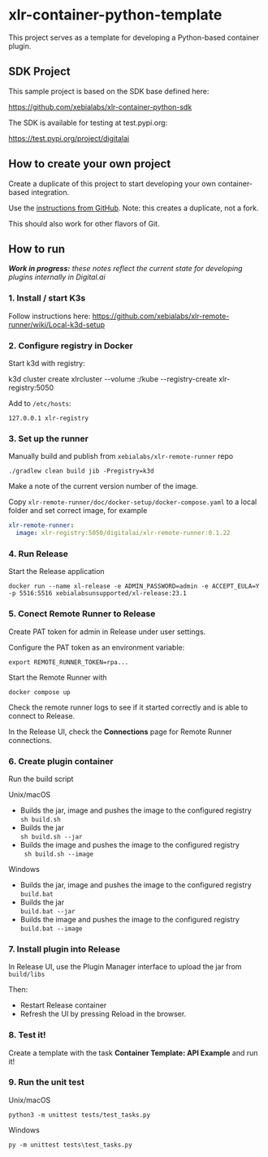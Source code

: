 # xlr-container-python-template

This project serves as a template for developing a Python-based container plugin.

## SDK Project

This sample project is based on the SDK base defined here:  

https://github.com/xebialabs/xlr-container-python-sdk

The SDK is available for testing at test.pypi.org:  

https://test.pypi.org/project/digitalai

## How to create your own project

Create a duplicate of this project to start developing your own container-based integration. 

Use the [instructions from GitHub](https://docs.github.com/en/repositories/creating-and-managing-repositories/duplicating-a-repository). Note: this creates a duplicate, not a fork.

This should also work for other flavors of Git.


## How to run 

_**Work in progress:** these notes reflect the current state for developing plugins internally in Digital.ai_


### 1. Install / start K3s
Follow instructions here: https://github.com/xebialabs/xlr-remote-runner/wiki/Local-k3d-setup

### 2. Configure registry in Docker

Start k3d with registry: 

   k3d cluster create xlrcluster --volume <local path>:/kube --registry-create xlr-registry:5050

Add to `/etc/hosts`:

    127.0.0.1 xlr-registry
     
### 3. Set up the runner

Manually build and publish from `xebialabs/xlr-remote-runner` repo

    ./gradlew clean build jib -Pregistry=k3d

Make a note of the current version number of the image.

Copy `xlr-remote-runner/doc/docker-setup/docker-compose.yaml` to a local folder and set correct image, for example

```yaml
xlr-remote-runner:
  image: xlr-registry:5050/digitalai/xlr-remote-runner:0.1.22
```

### 4. Run Release

Start the Release application

    docker run --name xl-release -e ADMIN_PASSWORD=admin -e ACCEPT_EULA=Y -p 5516:5516 xebialabsunsupported/xl-release:23.1

### 5. Conect Remote Runner to Release 

Create PAT token for admin in Release under user settings.

Configure the PAT token as an environment variable:

    export REMOTE_RUNNER_TOKEN=rpa...

Start the Remote Runner with

    docker compose up

Check the remote runner logs to see if it started correctly and is able to connect to Release.
  
In the Release UI, check the **Connections** page for Remote Runner connections.

### 6. Create plugin container

Run the build script 

Unix/macOS

* Builds the jar, image and pushes the image to the configured registry  
``` sh build.sh ``` 
* Builds the jar  
``` sh build.sh --jar ``` 
* Builds the image and pushes the image to the configured registry  
 ```  sh build.sh --image ``` 

Windows

* Builds the jar, image and pushes the image to the configured registry  
``` build.bat ``` 
* Builds the jar  
``` build.bat --jar ``` 
* Builds the image and pushes the image to the configured registry  
``` build.bat --image ```

### 7. Install plugin into Release

In Release UI, use the Plugin Manager interface to upload the jar from `build/libs`

Then:
   * Restart Release container
   * Refresh the UI by pressing Reload in the browser.


### 8. Test it!
Create a template with the task **Container Template: API Example** and run it!

### 9. Run the unit test

Unix/macOS

    python3 -m unittest tests/test_tasks.py

Windows

    py -m unittest tests\test_tasks.py




